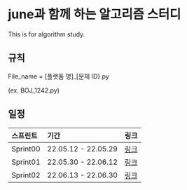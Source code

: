 # june과 함께 하는 알고리즘 스터디

This is for algorithm study.

## 규칙

File_name = [플랫폼 명]_[문제 ID}.py

(ex. BOJ_1242.py)



## 일정

<b>스프린트</b> |<b>기간</b> |<b>링크</b>
:-|:-|:-
Sprint00 | 22.05.12 - 22.05.29 | [링크](https://github.com/SunghunKim98/Algorithm_Study/wiki)
Sprint01 | 22.05.30 - 22.06.12 | [링크](www.naver.com)
Sprint02 | 22.06.13 - 22.06.30 | [링크](www.naver.com)
